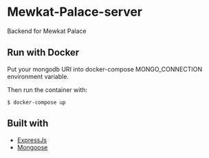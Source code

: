 # Mewkat-Palace-server
Backend for Mewkat Palace

## Run with Docker
Put your mongodb URI into docker-compose MONGO_CONNECTION environment variable.

Then run the container with:
```
$ docker-compose up
```

## Built with
- [ExpressJs](https://expressjs.com/it/)
- [Mongoose](https://mongoosejs.com/)

